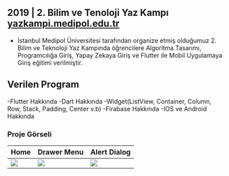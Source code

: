 ## 2019 | 2. Bilim ve Tenoloji Yaz Kampı<br> [yazkampi.medipol.edu.tr](https://github.com/pandao/editor.md "Heading link")

- İstanbul Medipol Üniversitesi tarafından organize etmiş olduğumuz 2. Bilim ve Teknoloji Yaz Kampında öğrencilere Algoritma Tasarımı, Programcılığa Giriş, Yapay Zekaya Giriş ve Flutter ile Mobil Uygulamaya Giriş eğitimi verilmiştir.

## Verilen Program
-Flutter Hakkında
-Dart Hakkında
-Widget(ListView, Container, Column, Row, Stack, Padding, Center v.b)
-Firabase Hakkında
-IOS ve Android Hakkında

### Proje Görseli
|  Home | Drawer Menu  |   Alert Dialog |
| ------------ | ------------ | ------------ |
|  ![](http://bit.ly/yazkampi5) |![](http://bit.ly/yazkampigorsel4)   |  ![](http://bit.ly/yazkampigorsel2) |